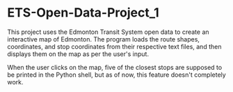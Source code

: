 # ETS-Open-Data-Project_1
This project uses the Edmonton Transit System open data to create an interactive map of Edmonton. The program loads the route shapes, coordinates,
and stop coordinates from their respective text files, and then displays them on the map as per the user's input.

When the user clicks on the map, five of the closest stops are supposed to be printed in the Python shell, but as of now, this feature
doesn't completely work.
